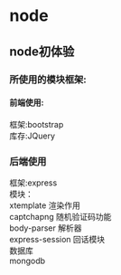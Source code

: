 # node<Br/>
<h2>node初体验</h2>



<h3>所使用的模块框架:</h3>



<h4>前端使用:</h4>
框架:bootstrap<Br/>
库存:JQuery<Br/>


<h3>后端使用</h3>
框架:express<Br/>
模块：<Br/>
xtemplate           渲染作用<Br/>
captchapng          随机验证码功能<Br/>
body-parser         解析器<Br/>
express-session     回话模块<Br/>
数据库<Br/>
mongodb <Br/>